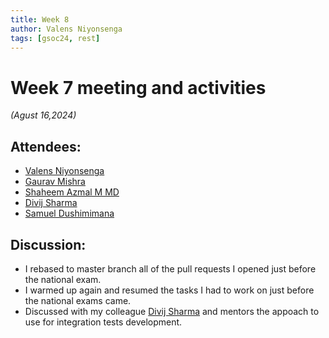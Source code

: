 ```yaml
---
title: Week 8
author: Valens Niyonsenga
tags: [gsoc24, rest]
---
```


<!--
SPDX-License-Identifier: CC-BY-SA-4.0

SPDX-FileCopyrightText: 2024 Valens Niyonsenga <valensniyonsenga2003@gmail.com>
-->

# Week 7 meeting and activities

_(Agust 16,2024)_

## Attendees:

- [Valens Niyonsenga](https://github.com/valens200)
- [Gaurav Mishra](https://github.com/GMishx)
- [Shaheem Azmal M MD](https://github.com/shaheemazmalmmd)
- [Divij Sharma](https://github.com/dvjsharma)
- [Samuel Dushimimana](https://github.com/dushimsam)


## Discussion:

- I rebased to master branch all of the pull requests I opened just before the national exam.
- I warmed up again and resumed the tasks I had to work on just before the national exams came.
- Discussed with my colleague [Divij Sharma](https://github.com/dvjsharma) and mentors the appoach to use for integration tests development.